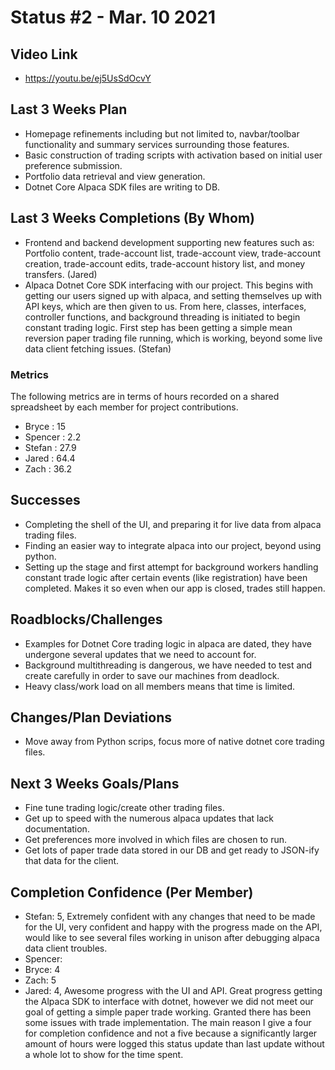 # Status #2 - Mar. 10 2021

## Video Link
- https://youtu.be/ej5UsSdOcvY

## Last 3 Weeks Plan

- Homepage refinements including but not limited to, navbar/toolbar functionality and summary services surrounding those features.
- Basic construction of trading scripts with activation based on initial user preference submission.
- Portfolio data retrieval and view generation.
- Dotnet Core Alpaca SDK files are writing to DB.

## Last 3 Weeks Completions (By Whom)
- Frontend and backend development supporting new features such as: Portfolio content, trade-account list, trade-account view, trade-account creation, trade-account edits, trade-account history list, and money transfers. (Jared)
- Alpaca Dotnet Core SDK interfacing with our project. This begins with getting our users signed up with alpaca, and setting themselves up with API keys, which are then given to us. From here, classes, interfaces, controller functions, and background threading is initiated to begin constant trading logic. First step has been getting a simple mean reversion paper trading file running, which is working, beyond some live data client fetching issues. (Stefan)

### Metrics

The following metrics are in terms of hours recorded on a shared spreadsheet by each member for project contributions.

- Bryce : 15
- Spencer : 2.2
- Stefan : 27.9
- Jared : 64.4
- Zach : 36.2

## Successes
- Completing the shell of the UI, and preparing it for live data from alpaca trading files.
- Finding an easier way to integrate alpaca into our project, beyond using python.
- Setting up the stage and first attempt for background workers handling constant trade logic after certain events (like registration) have been completed. Makes it so even when our app is closed, trades still happen.

## Roadblocks/Challenges
- Examples for Dotnet Core trading logic in alpaca are dated, they have undergone several updates that we need to account for.
- Background multithreading is dangerous, we have needed to test and create carefully in order to save our machines from deadlock.
- Heavy class/work load on all members means that time is limited.

## Changes/Plan Deviations
- Move away from Python scrips, focus more of native dotnet core trading files.

## Next 3 Weeks Goals/Plans
- Fine tune trading logic/create other trading files.
- Get up to speed with the numerous alpaca updates that lack documentation.
- Get preferences more involved in which files are chosen to run.
- Get lots of paper trade data stored in our DB and get ready to JSON-ify that data for the client.

## Completion Confidence (Per Member)
- Stefan: 5, Extremely confident with any changes that need to be made for the UI, very confident and happy with the progress made on the API, would like to see several files working in unison after debugging alpaca data client troubles. 
- Spencer:
- Bryce: 4
- Zach: 5 
- Jared: 4, Awesome progress with the UI and API. Great progress getting the Alpaca SDK to interface with dotnet, however we did not meet our goal of getting a simple paper trade working. Granted there has been some issues with trade implementation. The main reason I give a four for completion confidence and not a five because a significantly larger amount of hours were logged this status update than last update without a whole lot to show for the time spent.
